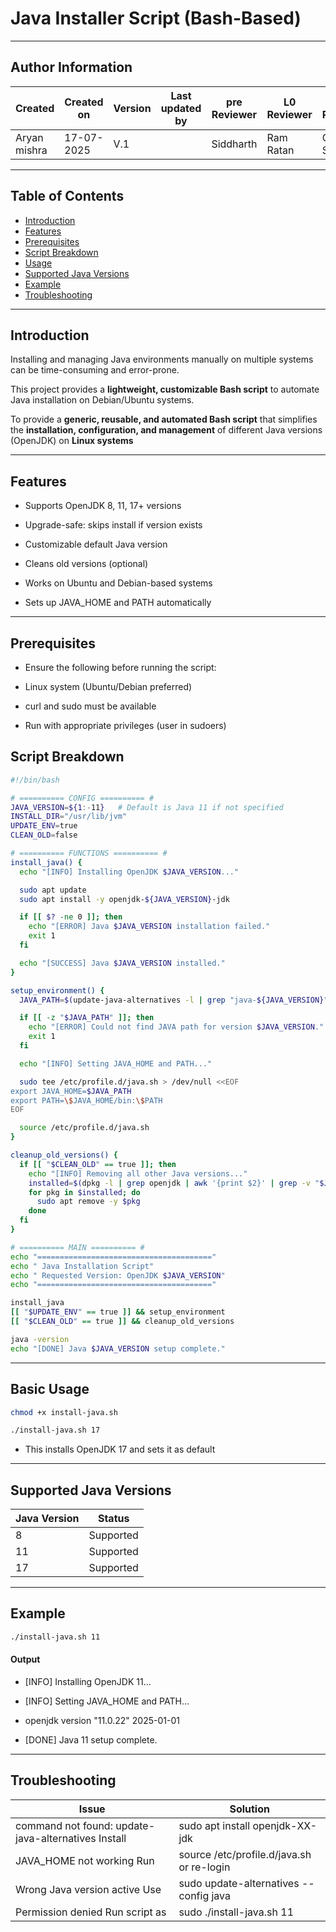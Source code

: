 #  Java Installer Script (Bash-Based)

---
## Author Information

| Created         | Created on         | Version          | Last updated by   | pre Reviewer       | L0 Reviewer     | L1 Reviewer          |    L2 Reviewer    |
|-----------------|--------------------|------------------|-------------------|--------------------|-----------------|----------------------|-------------------|
| Aryan mishra    |17-07-2025          | V.1        |                  |        Siddharth    |  Ram Ratan      |      Gaurav Singla   |   Mahesh Kumar    |
 
 ---
## Table of Contents

- [Introduction](-#Introduction)
- [Features](#features)                          
- [Prerequisites](#prerequisites)                      
- [Script Breakdown](#script-breakdown)      
- [Usage](-#Usage)                 
- [Supported Java Versions](#supported-java-versions) 
- [Example](#example)            
- [Troubleshooting](#troubleshooting)      

---
## Introduction

Installing and managing Java environments manually on multiple systems can be time-consuming and error-prone.

This project provides a **lightweight, customizable Bash script** to automate Java installation on Debian/Ubuntu systems. 

To provide a **generic, reusable, and automated Bash script** that simplifies the **installation, configuration, and management** of different Java versions (OpenJDK) on **Linux systems**

---

## Features
- Supports OpenJDK 8, 11, 17+ versions

- Upgrade-safe: skips install if version exists

- Customizable default Java version
 
- Cleans old versions (optional)

- Works on Ubuntu and Debian-based systems

- Sets up JAVA_HOME and PATH automatically

---
## Prerequisites

- Ensure the following before running the script:

- Linux system (Ubuntu/Debian preferred)

- curl and sudo must be available

- Run with appropriate privileges (user in sudoers)

## Script Breakdown
```bash
#!/bin/bash

# ========== CONFIG ========== #
JAVA_VERSION=${1:-11}   # Default is Java 11 if not specified
INSTALL_DIR="/usr/lib/jvm"
UPDATE_ENV=true
CLEAN_OLD=false

# ========== FUNCTIONS ========== #
install_java() {
  echo "[INFO] Installing OpenJDK $JAVA_VERSION..."

  sudo apt update
  sudo apt install -y openjdk-${JAVA_VERSION}-jdk

  if [[ $? -ne 0 ]]; then
    echo "[ERROR] Java $JAVA_VERSION installation failed."
    exit 1
  fi

  echo "[SUCCESS] Java $JAVA_VERSION installed."
}

setup_environment() {
  JAVA_PATH=$(update-java-alternatives -l | grep "java-${JAVA_VERSION}" | awk '{print $3}')

  if [[ -z "$JAVA_PATH" ]]; then
    echo "[ERROR] Could not find JAVA path for version $JAVA_VERSION."
    exit 1
  fi

  echo "[INFO] Setting JAVA_HOME and PATH..."

  sudo tee /etc/profile.d/java.sh > /dev/null <<EOF
export JAVA_HOME=$JAVA_PATH
export PATH=\$JAVA_HOME/bin:\$PATH
EOF

  source /etc/profile.d/java.sh
}

cleanup_old_versions() {
  if [[ "$CLEAN_OLD" == true ]]; then
    echo "[INFO] Removing all other Java versions..."
    installed=$(dpkg -l | grep openjdk | awk '{print $2}' | grep -v "$JAVA_VERSION")
    for pkg in $installed; do
      sudo apt remove -y $pkg
    done
  fi
}

# ========== MAIN ========== #
echo "======================================="
echo " Java Installation Script"
echo " Requested Version: OpenJDK $JAVA_VERSION"
echo "======================================="

install_java
[[ "$UPDATE_ENV" == true ]] && setup_environment
[[ "$CLEAN_OLD" == true ]] && cleanup_old_versions

java -version
echo "[DONE] Java $JAVA_VERSION setup complete."
```
---
##  Basic Usage
```bash
chmod +x install-java.sh
```
```bash
./install-java.sh 17
```
- This installs OpenJDK 17 and sets it as default

---

## Supported Java Versions
| Java Version	|      Status |
|---------------|-------------|
| 8	|   Supported |
| 11	| Supported |
| 17	| Supported |

---
## Example
```bash
./install-java.sh 11
```
#### Output
- [INFO] Installing OpenJDK 11...

- [INFO] Setting JAVA_HOME and PATH...
  
- openjdk version "11.0.22" 2025-01-01
  
-  [DONE] Java 11 setup complete.

---
## Troubleshooting
|  Issue	|  Solution |
|---------|-----------|
| command not found: update-java-alternatives	Install | sudo apt install openjdk-XX-jdk |
| JAVA_HOME not working	Run | source /etc/profile.d/java.sh or re-login |
| Wrong Java version active	Use | sudo update-alternatives --config java |
| Permission denied	Run script as | sudo ./install-java.sh 11 |




